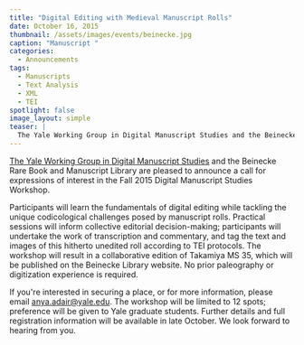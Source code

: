 ```yaml
---
title: "Digital Editing with Medieval Manuscript Rolls"
date: October 16, 2015
thumbnail: /assets/images/events/beinecke.jpg
caption: "Manuscript "
categories: 
  - Announcements
tags:
  - Manuscripts
  - Text Analysis
  - XML
  - TEI
spotlight: false 
image_layout: simple
teaser: |
  The Yale Working Group in Digital Manuscript Studies and the Beinecke Rare Book and Manuscript Library are pleased to announce a call for expressions of interest in the Fall 2015 Digital Manuscript...
---
```


[The Yale Working Group in Digital Manuscript Studies](http://whc.yale.edu/digital-manuscript-studies) and the Beinecke Rare Book and Manuscript Library are pleased to announce a call for expressions of interest in the Fall 2015 Digital Manuscript Studies Workshop.

Participants will learn the fundamentals of digital editing while tackling the unique codicological challenges posed by manuscript rolls. Practical sessions will inform collective editorial decision-making; participants will undertake the work of transcription and commentary, and tag the text and images of this hitherto unedited roll according to TEI protocols. The workshop will result in a collaborative edition of Takamiya MS 35, which will be published on the Beinecke Library website. No prior paleography or digitization experience is required.

If you're interested in securing a place, or for more information, please email [anya.adair@yale.edu](mailto:anya.adair@yale.edu). The workshop will be limited to 12 spots; preference will be given to Yale graduate students. Further details and full registration information will be available in late October. We look forward to hearing from you.